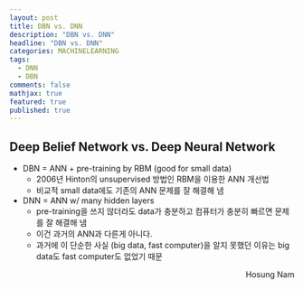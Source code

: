 ```yaml
---
layout: post
title: DBN vs. DNN
description: "DBN vs. DNN"
headline: "DBN vs. DNN"
categories: MACHINELEARNING
tags: 
  - DNN
  - DBN
comments: false
mathjax: true
featured: true
published: true
---
```


## Deep Belief Network vs. Deep Neural Network

- DBN = ANN + pre-training by RBM (good for small data)
    - 2006년 Hinton의 unsupervised 방법인 RBM을 이용한 ANN 개선법
    - 비교적 small data에도 기존의 ANN 문제를 잘 해결해 냄
- DNN = ANN w/ many hidden layers
    - pre-training을 쓰지 않더라도 data가 충분하고 컴퓨터가 충분히 빠르면 문제를 잘 해결해 냄
    - 이건 과거의 ANN과 다른게 아니다.
    - 과거에 이 단순한 사실 (big data, fast computer)을 알지 못했던 이유는 big data도 fast computer도 없었기 때문
 
 <p align="right"> Hosung Nam <p>
